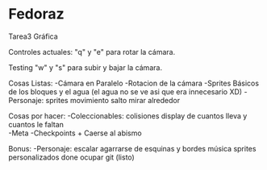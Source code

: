 # Fedoraz
Tarea3 Gráfica

Controles actuales:
"q" y "e" para rotar la cámara.

Testing
"w" y "s" para subir y bajar la cámara.

Cosas Listas:
-Cámara en Paralelo
-Rotacion de la cámara
-Sprites Básicos de los bloques y el agua (el agua no se ve asi que era innecesario XD)
-Personaje:	sprites
		movimiento
		salto
		mirar alrededor


Cosas por hacer:
-Coleccionables:	colisiones
			display de cuantos lleva y cuantos le faltan					
-Meta
-Checkpoints + Caerse al abismo

Bonus:
-Personaje:	escalar
		agarrarse de esquinas y bordes
		música
		sprites personalizados done
		ocupar git (listo)


					
